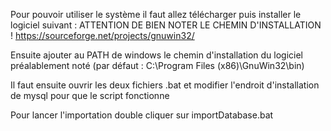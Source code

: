 Pour pouvoir utiliser le système il faut allez télécharger puis installer le logiciel suivant :
ATTENTION DE BIEN NOTER LE CHEMIN D'INSTALLATION !
https://sourceforge.net/projects/gnuwin32/

Ensuite ajouter au PATH de windows le chemin d'installation du logiciel préalablement noté
(par défaut : C:\Program Files (x86)\GnuWin32\bin)

Il faut ensuite ouvrir les deux fichiers .bat et modifier l'endroit d'installation de mysql pour que
le script fonctionne

Pour lancer l'importation double cliquer sur importDatabase.bat